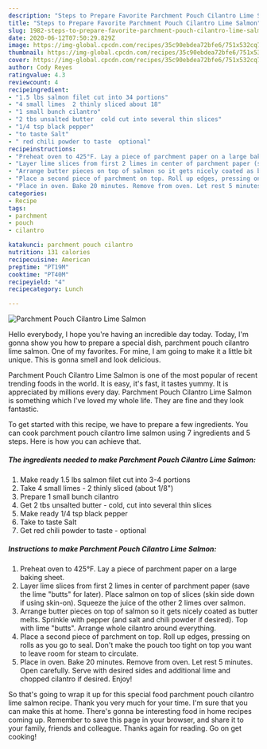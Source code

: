 ```yaml
---
description: "Steps to Prepare Favorite Parchment Pouch Cilantro Lime Salmon"
title: "Steps to Prepare Favorite Parchment Pouch Cilantro Lime Salmon"
slug: 1982-steps-to-prepare-favorite-parchment-pouch-cilantro-lime-salmon
date: 2020-06-12T07:50:29.829Z
image: https://img-global.cpcdn.com/recipes/35c90ebdea72bfe6/751x532cq70/parchment-pouch-cilantro-lime-salmon-recipe-main-photo.jpg
thumbnail: https://img-global.cpcdn.com/recipes/35c90ebdea72bfe6/751x532cq70/parchment-pouch-cilantro-lime-salmon-recipe-main-photo.jpg
cover: https://img-global.cpcdn.com/recipes/35c90ebdea72bfe6/751x532cq70/parchment-pouch-cilantro-lime-salmon-recipe-main-photo.jpg
author: Cody Reyes
ratingvalue: 4.3
reviewcount: 4
recipeingredient:
- "1.5 lbs salmon filet cut into 34 portions"
- "4 small limes  2 thinly sliced about 18"
- "1 small bunch cilantro"
- "2 tbs unsalted butter  cold cut into several thin slices"
- "1/4 tsp black pepper"
- "to taste Salt"
- " red chili powder to taste  optional"
recipeinstructions:
- "Preheat oven to 425°F. Lay a piece of parchment paper on a large baking sheet."
- "Layer lime slices from first 2 limes in center of parchment paper (save the lime &#34;butts&#34; for later). Place salmon on top of slices (skin side down if using skin-on). Squeeze the juice of the other 2 limes over salmon."
- "Arrange butter pieces on top of salmon so it gets nicely coated as butter melts. Sprinkle with pepper (and salt and chili powder if desired). Top with lime &#34;butts&#34;. Arrange whole cilantro around everything."
- "Place a second piece of parchment on top. Roll up edges, pressing on rolls as you go to seal. Don&#39;t make the pouch too tight on top you want to leave room for steam to circulate."
- "Place in oven. Bake 20 minutes. Remove from oven. Let rest 5 minutes. Open carefully. Serve with desired sides and additional lime and chopped cilantro if desired. Enjoy!"
categories:
- Recipe
tags:
- parchment
- pouch
- cilantro

katakunci: parchment pouch cilantro 
nutrition: 131 calories
recipecuisine: American
preptime: "PT19M"
cooktime: "PT40M"
recipeyield: "4"
recipecategory: Lunch

---
```



![Parchment Pouch Cilantro Lime Salmon](https://img-global.cpcdn.com/recipes/35c90ebdea72bfe6/751x532cq70/parchment-pouch-cilantro-lime-salmon-recipe-main-photo.jpg)

Hello everybody, I hope you're having an incredible day today. Today, I'm gonna show you how to prepare a special dish, parchment pouch cilantro lime salmon. One of my favorites. For mine, I am going to make it a little bit unique. This is gonna smell and look delicious.



Parchment Pouch Cilantro Lime Salmon is one of the most popular of recent trending foods in the world. It is easy, it's fast, it tastes yummy. It is appreciated by millions every day. Parchment Pouch Cilantro Lime Salmon is something which I've loved my whole life. They are fine and they look fantastic.


To get started with this recipe, we have to prepare a few ingredients. You can cook parchment pouch cilantro lime salmon using 7 ingredients and 5 steps. Here is how you can achieve that.

<!--inarticleads1-->

##### The ingredients needed to make Parchment Pouch Cilantro Lime Salmon:

1. Make ready 1.5 lbs salmon filet cut into 3-4 portions
1. Take 4 small limes - 2 thinly sliced (about 1/8&#34;)
1. Prepare 1 small bunch cilantro
1. Get 2 tbs unsalted butter - cold, cut into several thin slices
1. Make ready 1/4 tsp black pepper
1. Take to taste Salt
1. Get  red chili powder to taste - optional




<!--inarticleads2-->

##### Instructions to make Parchment Pouch Cilantro Lime Salmon:

1. Preheat oven to 425°F. Lay a piece of parchment paper on a large baking sheet.
1. Layer lime slices from first 2 limes in center of parchment paper (save the lime &#34;butts&#34; for later). Place salmon on top of slices (skin side down if using skin-on). Squeeze the juice of the other 2 limes over salmon.
1. Arrange butter pieces on top of salmon so it gets nicely coated as butter melts. Sprinkle with pepper (and salt and chili powder if desired). Top with lime &#34;butts&#34;. Arrange whole cilantro around everything.
1. Place a second piece of parchment on top. Roll up edges, pressing on rolls as you go to seal. Don&#39;t make the pouch too tight on top you want to leave room for steam to circulate.
1. Place in oven. Bake 20 minutes. Remove from oven. Let rest 5 minutes. Open carefully. Serve with desired sides and additional lime and chopped cilantro if desired. Enjoy!




So that's going to wrap it up for this special food parchment pouch cilantro lime salmon recipe. Thank you very much for your time. I'm sure that you can make this at home. There's gonna be interesting food in home recipes coming up. Remember to save this page in your browser, and share it to your family, friends and colleague. Thanks again for reading. Go on get cooking!
